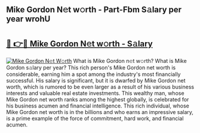 ## Mike Gordon N𝚎t w𝚘rth - Part-Fbm S𝚊lary per year wrohU

# <h2><a href="http://gc3p3li.nevu.top/?p=Mike+Gordon">🔗 👉🔴 Mike Gordon N𝚎t w𝚘rth - S𝚊lary</a></h2>

[![Mike Gordon N𝚎t W𝚘rth](https://i.imgur.com/Oavwk0R.jpeg)](http://gc3p3li.nevu.top/?p=Mike+Gordon)
What is Mike Gordon n𝚎t w𝚘rth? What is Mike Gordon s𝚊lary per year?
This rich person's Mike Gordon net worth is considerable, earning him a spot among the industry's most financially successful. His salary is significant, but it is dwarfed by Mike Gordon net worth, which is rumored to be even larger as a result of his various business interests and valuable real estate investments. This wealthy man, whose Mike Gordon net worth ranks among the highest globally, is celebrated for his business acumen and financial intelligence. This rich individual, whose Mike Gordon net worth is in the billions and who earns an impressive salary, is a prime example of the force of commitment, hard work, and financial acumen.
